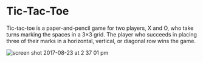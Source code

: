 # Tic-Tac-Toe

Tic-tac-toe is a paper-and-pencil game for two players, X and O, who take turns marking the spaces in a 3×3 grid. The player who succeeds in placing three of their marks in a horizontal, vertical, or diagonal row wins the game.

![screen shot 2017-08-23 at 2 37 01 pm](https://user-images.githubusercontent.com/24659417/29639712-9095625a-8810-11e7-974e-e5c433ec7668.png)
